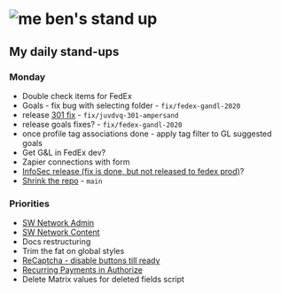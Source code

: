 # ![me](https://avatars2.githubusercontent.com/u/5232044?s=50&v=4) ben's stand up

## My daily stand-ups

### Monday
    
- Double check items for FedEx
- Goals - fix bug with selecting folder - `fix/fedex-gandl-2020`
- release [301 fix](https://app.clickup.com/t/juvdvq) - `fix/juvdvq-301-ampersand`
- release goals fixes? - `fix/fedex-gandl-2020`
- once profile tag associations done - apply tag filter to GL suggested goals
- Get G&L in FedEx dev?
- Zapier connections with form
- [InfoSec release (fix is done, but not released to fedex prod)](https://projects.madebyspeak.com/#/tasks/17626987)? 
- [Shrink the repo](https://app.clickup.com/t/jh0dwt) - `main`

### Priorities 
    
- [SW Network Admin](https://app.clickup.com/8537154/v/l/li/54890360?pr=12760709)
- [SW Network Content](https://app.clickup.com/8537154/v/l/li/54892353?pr=12760709)
- Docs restructuring
- Trim the fat on global styles
- [ReCaptcha - disable buttons till ready](https://projects.madebyspeak.com/#/tasks/17598281)
- [Recurring Payments in Authorize](https://projects.madebyspeak.com/#/tasks/16411534)
- Delete Matrix values for deleted fields script
